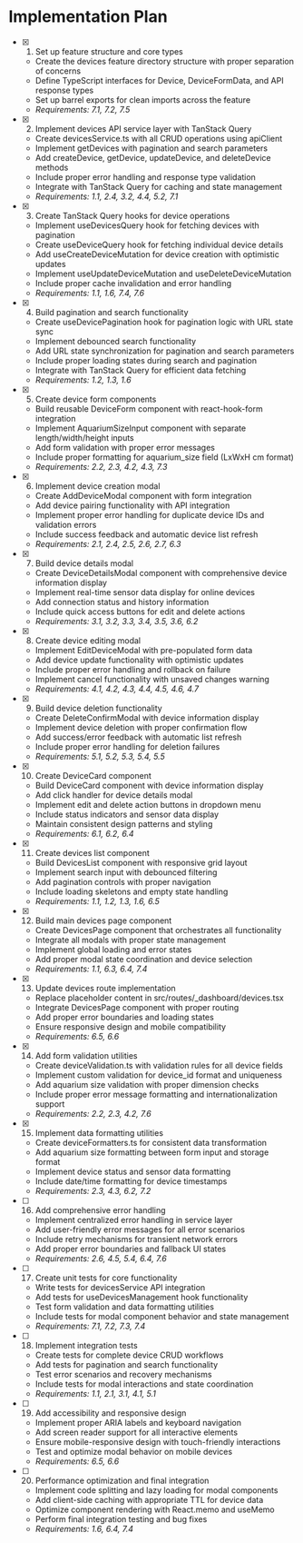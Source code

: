 # Implementation Plan

- [x] 1. Set up feature structure and core types
  - Create the devices feature directory structure with proper separation of concerns
  - Define TypeScript interfaces for Device, DeviceFormData, and API response types
  - Set up barrel exports for clean imports across the feature
  - _Requirements: 7.1, 7.2, 7.5_

- [x] 2. Implement devices API service layer with TanStack Query
  - Create devicesService.ts with all CRUD operations using apiClient
  - Implement getDevices with pagination and search parameters
  - Add createDevice, getDevice, updateDevice, and deleteDevice methods
  - Include proper error handling and response type validation
  - Integrate with TanStack Query for caching and state management
  - _Requirements: 1.1, 2.4, 3.2, 4.4, 5.2, 7.1_

- [x] 3. Create TanStack Query hooks for device operations
  - Implement useDevicesQuery hook for fetching devices with pagination
  - Create useDeviceQuery hook for fetching individual device details
  - Add useCreateDeviceMutation for device creation with optimistic updates
  - Implement useUpdateDeviceMutation and useDeleteDeviceMutation
  - Include proper cache invalidation and error handling
  - _Requirements: 1.1, 1.6, 7.4, 7.6_

- [x] 4. Build pagination and search functionality
  - Create useDevicePagination hook for pagination logic with URL state sync
  - Implement debounced search functionality
  - Add URL state synchronization for pagination and search parameters
  - Include proper loading states during search and pagination
  - Integrate with TanStack Query for efficient data fetching
  - _Requirements: 1.2, 1.3, 1.6_

- [x] 5. Create device form components
  - Build reusable DeviceForm component with react-hook-form integration
  - Implement AquariumSizeInput component with separate length/width/height inputs
  - Add form validation with proper error messages
  - Include proper formatting for aquarium_size field (LxWxH cm format)
  - _Requirements: 2.2, 2.3, 4.2, 4.3, 7.3_

- [x] 6. Implement device creation modal
  - Create AddDeviceModal component with form integration
  - Add device pairing functionality with API integration
  - Implement proper error handling for duplicate device IDs and validation errors
  - Include success feedback and automatic device list refresh
  - _Requirements: 2.1, 2.4, 2.5, 2.6, 2.7, 6.3_

- [x] 7. Build device details modal
  - Create DeviceDetailsModal component with comprehensive device information display
  - Implement real-time sensor data display for online devices
  - Add connection status and history information
  - Include quick access buttons for edit and delete actions
  - _Requirements: 3.1, 3.2, 3.3, 3.4, 3.5, 3.6, 6.2_

- [x] 8. Create device editing modal
  - Implement EditDeviceModal with pre-populated form data
  - Add device update functionality with optimistic updates
  - Include proper error handling and rollback on failure
  - Implement cancel functionality with unsaved changes warning
  - _Requirements: 4.1, 4.2, 4.3, 4.4, 4.5, 4.6, 4.7_

- [x] 9. Build device deletion functionality
  - Create DeleteConfirmModal with device information display
  - Implement device deletion with proper confirmation flow
  - Add success/error feedback with automatic list refresh
  - Include proper error handling for deletion failures
  - _Requirements: 5.1, 5.2, 5.3, 5.4, 5.5_

- [x] 10. Create DeviceCard component
  - Build DeviceCard component with device information display
  - Add click handler for device details modal
  - Implement edit and delete action buttons in dropdown menu
  - Include status indicators and sensor data display
  - Maintain consistent design patterns and styling
  - _Requirements: 6.1, 6.2, 6.4_

- [x] 11. Create devices list component
  - Build DevicesList component with responsive grid layout
  - Implement search input with debounced filtering
  - Add pagination controls with proper navigation
  - Include loading skeletons and empty state handling
  - _Requirements: 1.1, 1.2, 1.3, 1.6, 6.5_

- [x] 12. Build main devices page component
  - Create DevicesPage component that orchestrates all functionality
  - Integrate all modals with proper state management
  - Implement global loading and error states
  - Add proper modal state coordination and device selection
  - _Requirements: 1.1, 6.3, 6.4, 7.4_

- [x] 13. Update devices route implementation
  - Replace placeholder content in src/routes/_dashboard/devices.tsx
  - Integrate DevicesPage component with proper routing
  - Add proper error boundaries and loading states
  - Ensure responsive design and mobile compatibility
  - _Requirements: 6.5, 6.6_

- [x] 14. Add form validation utilities
  - Create deviceValidation.ts with validation rules for all device fields
  - Implement custom validation for device_id format and uniqueness
  - Add aquarium size validation with proper dimension checks
  - Include proper error message formatting and internationalization support
  - _Requirements: 2.2, 2.3, 4.2, 7.6_

- [x] 15. Implement data formatting utilities
  - Create deviceFormatters.ts for consistent data transformation
  - Add aquarium size formatting between form input and storage format
  - Implement device status and sensor data formatting
  - Include date/time formatting for device timestamps
  - _Requirements: 2.3, 4.3, 6.2, 7.2_

- [ ] 16. Add comprehensive error handling
  - Implement centralized error handling in service layer
  - Add user-friendly error messages for all error scenarios
  - Include retry mechanisms for transient network errors
  - Add proper error boundaries and fallback UI states
  - _Requirements: 2.6, 4.5, 5.4, 6.4, 7.6_

- [ ] 17. Create unit tests for core functionality
  - Write tests for devicesService API integration
  - Add tests for useDevicesManagement hook functionality
  - Test form validation and data formatting utilities
  - Include tests for modal component behavior and state management
  - _Requirements: 7.1, 7.2, 7.3, 7.4_

- [ ] 18. Implement integration tests
  - Create tests for complete device CRUD workflows
  - Add tests for pagination and search functionality
  - Test error scenarios and recovery mechanisms
  - Include tests for modal interactions and state coordination
  - _Requirements: 1.1, 2.1, 3.1, 4.1, 5.1_

- [ ] 19. Add accessibility and responsive design
  - Implement proper ARIA labels and keyboard navigation
  - Add screen reader support for all interactive elements
  - Ensure mobile-responsive design with touch-friendly interactions
  - Test and optimize modal behavior on mobile devices
  - _Requirements: 6.5, 6.6_

- [ ] 20. Performance optimization and final integration
  - Implement code splitting and lazy loading for modal components
  - Add client-side caching with appropriate TTL for device data
  - Optimize component rendering with React.memo and useMemo
  - Perform final integration testing and bug fixes
  - _Requirements: 1.6, 6.4, 7.4_